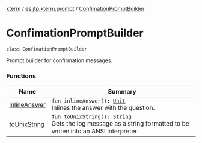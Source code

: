 [kterm](../../index.md) / [es.jtp.kterm.prompt](../index.md) / [ConfimationPromptBuilder](./index.md)

# ConfimationPromptBuilder

`class ConfimationPromptBuilder`

Prompt builder for confirmation messages.

### Functions

| Name | Summary |
|---|---|
| [inlineAnswer](inline-answer.md) | `fun inlineAnswer(): `[`Unit`](https://kotlinlang.org/api/latest/jvm/stdlib/kotlin/-unit/index.html)<br>Inlines the answer with the question. |
| [toUnixString](to-unix-string.md) | `fun toUnixString(): `[`String`](https://kotlinlang.org/api/latest/jvm/stdlib/kotlin/-string/index.html)<br>Gets the log message as a string formatted to be writen into an ANSI interpreter. |
